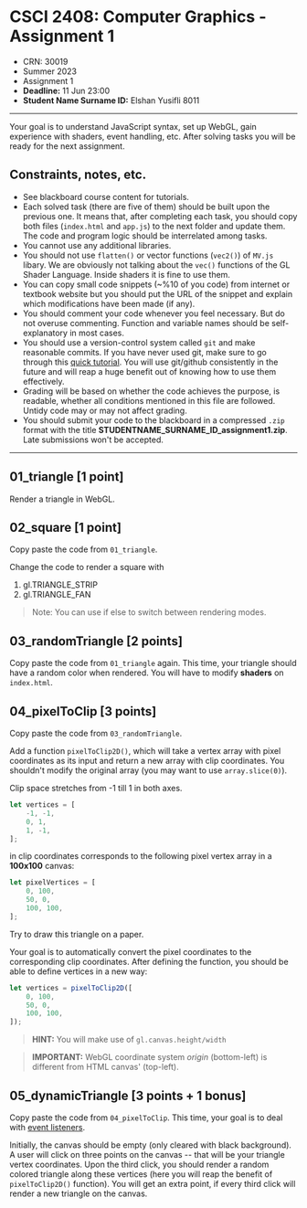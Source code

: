 # CSCI 2408: Computer Graphics - Assignment 1

- CRN: 30019
- Summer 2023
- Assignment 1
- **Deadline:** 11 Jun 23:00
- **Student Name Surname ID:** Elshan Yusifli 8011

---

Your goal is to understand JavaScript syntax, set up WebGL, gain experience with shaders, event handling, etc. After solving tasks you will be ready for the next assignment.

## Constraints, notes, etc.
- See blackboard course content for tutorials.
- Each solved task (there are five of them) should be built upon the previous one. It means that, after completing each task, you should copy both files (`index.html` and `app.js`) to the next folder and update them. The code and program logic should be interrelated among tasks.
- You cannot use any additional libraries.
- You should not use `flatten()` or vector functions (`vec2()`) of `MV.js` libary. We are obviously not talking about the `vec()` functions of the GL Shader Language. Inside shaders it is fine to use them.
- You can copy small code snippets (~%10 of you code) from internet or textbook website but you should put the URL of the snippet and explain which modifications have been made (if any).
- You should comment your code whenever you feel necessary. But do not overuse commenting. Function and variable names should be self-explanatory in most cases.
- You should use a version-control system called `git` and make reasonable commits. If you have never used git, make sure to go through this [quick tutorial](https://www.youtube.com/watch?v=USjZcfj8yxE). You will use git/github consistently in the future and will reap a huge benefit out of knowing how to use them effectively.
- Grading will be based on whether the code achieves the purpose, is readable, whether all conditions mentioned in this file are followed. Untidy code may or may not affect grading.
- You should submit your code to the blackboard in a compressed `.zip` format with the title **STUDENTNAME_SURNAME_ID_assignment1.zip**. Late submissions won't be accepted.

---

## 01_triangle [1 point]

Render a triangle in WebGL.

## 02_square [1 point]

Copy paste the code from `01_triangle`.

Change the code to render a square with 
1. gl.TRIANGLE_STRIP
2. gl.TRIANGLE_FAN

> Note: You can use if else to switch between rendering modes.

## 03_randomTriangle [2 points]

Copy paste the code from `01_triangle` again. This time, your triangle should have a random color when rendered. You will have to modify **shaders** on `index.html`.

## 04_pixelToClip [3 points]

Copy paste the code from `03_randomTriangle`.

Add a function `pixelToClip2D()`, which will take a vertex array with pixel coordinates as its input and return a new array with clip coordinates. You shouldn't modify the original array (you may want to use `array.slice(0)`).

Clip space stretches from -1 till 1 in both axes. 

```js
let vertices = [
    -1, -1,
    0, 1,
    1, -1,
];
```
in clip coordinates corresponds to the following pixel vertex array in a **100x100** canvas:

```js
let pixelVertices = [
    0, 100,
    50, 0,
    100, 100,
];
```
Try to draw this triangle on a paper.

Your goal is to automatically convert the pixel coordinates to the corresponding clip coordinates. After defining the function, you should be able to define vertices in a new way: 

```js
let vertices = pixelToClip2D([
    0, 100,
    50, 0,
    100, 100,
]);
```

> **HINT:** You will make use of `gl.canvas.height/width` 

> **IMPORTANT:** WebGL coordinate system _origin_ (bottom-left) is different from HTML canvas' (top-left). 


## 05_dynamicTriangle [3 points + 1 bonus]

Copy paste the code from `04_pixelToClip`. This time, your goal is to deal with [event listeners](https://developer.mozilla.org/en-US/docs/Web/API/EventTarget/addEventListener). 

Initially, the canvas should be empty (only cleared with black background). A user will click on three points on the canvas -- that will be your triangle vertex coordinates. Upon the third click, you should render a random colored triangle along these vertices (here you will reap the benefit of `pixelToClip2D()` function). You will get an extra point, if every third click will render a new triangle on the canvas.